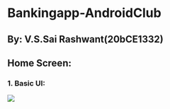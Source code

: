 # Bankingapp-AndroidClub
## By: V.S.Sai Rashwant(20bCE1332)

## Home Screen:
### 1. Basic UI:

 ![](Investment-Mobile-UI-main/SS/Ui.png ) 
